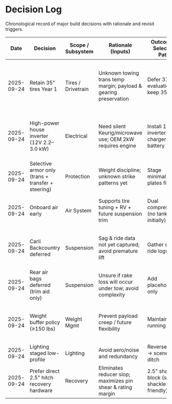 # Decision Log

Chronological record of major build decisions with rationale and revisit triggers.

| Date       | Decision                                           | Scope / Subsystem  | Rationale (Inputs)                                               | Outcome / Selected Path                    | Revisit Trigger                                                    |
|------------|----------------------------------------------------|--------------------|------------------------------------------------------------------|--------------------------------------------|--------------------------------------------------------------------|
| 2025-09-24 | Retain 35" tires Year 1                            | Tires / Drivetrain | Unknown towing trans temp margin; payload & gearing preservation | Defer 37" evaluation; keep 35"             | After towing temp log shows ample margin + payload buffer ≥250 lbs |
| 2025-09-24 | High-power house inverter (12V 2.2–3.0 kW)         | Electrical         | Need silent Keurig/microwave use; OEM 2kW requires engine        | Install 12V inverter-charger near battery  | If future continuous >3 kW or induction added → evaluate 24V       |
| 2025-09-24 | Selective armor only (trans + transfer + steering) | Protection         | Weight discipline; unknown strike patterns yet                   | Stage minimal plates first                 | Evidence of strikes / trail shift to rocky terrain                 |
| 2025-09-24 | Onboard air early                                  | Air System         | Supports tire tuning + RV + future suspension trim               | Dual compressor (no tank initially)        | Need for air tools / bead seating → consider small tank            |
| 2025-09-24 | Carli Backcountry deferred                         | Suspension         | Sag & ride data not yet captured; avoid premature lift           | Gather sag, ride logs first                | Rear sag >1.5" loaded OR poor washboard control                    |
| 2025-09-24 | Rear air bags deferred (trim aid only)             | Suspension         | Unsure if rake loss will occur under tow; avoid complexity       | Add placeholder only                       | Loaded rake <0.5" with WDH OR fine tuning needed                   |
| 2025-09-24 | Weight buffer policy (≥150 lbs)                    | Weight Mgmt        | Prevent payload creep / future flexibility                       | Maintain running delta                     | Buffer <200 lbs post-phase → early optimization pass               |
| 2025-09-24 | Lighting staged low-profile                        | Lighting           | Avoid aero/noise and redundancy                                  | Reverse/work → scene → ditch               | Documented night use gap                                           |
| 2025-09-24 | Prefer direct 2.5" hitch recovery hardware         | Recovery           | Eliminates reducer slop; maximizes pin shear & rating margin     | 2.5" shackle block (soft shackle friendly) | If accessory ecosystem forces sustained 2" only usage              |
